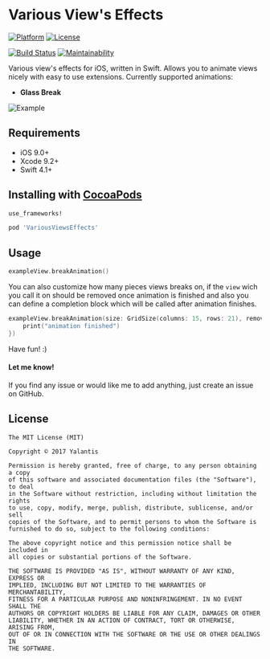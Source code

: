 # Various View's Effects

[![Platform](http://img.shields.io/badge/platform-iOS-blue.svg?style=flat)](http://cocoapods.org/?q=VariousViewsEffects) [![License](http://img.shields.io/badge/license-MIT-green.svg?style=flat)](https://github.com/artrmz/VariousViewsEffects/blob/master/LICENSE)

[![Build Status](https://travis-ci.org/artrmz/VariousViewsEffects.svg?branch=master)](https://travis-ci.org/artrmz/VariousViewsEffects) [![Maintainability](https://api.codeclimate.com/v1/badges/9f55dae54f5489f57c3d/maintainability)](https://codeclimate.com/github/artrmz/VariousViewsEffects/maintainability)

Various view's effects for iOS, written in Swift. Allows you to animate views nicely with easy to use extensions.
Currently supported animations:

- **Glass Break**

![Example](Resources/variousviewseffects.gif?raw=true "VariousViewsEffects")


## Requirements
- iOS 9.0+
- Xcode 9.2+
- Swift 4.1+

## Installing with [CocoaPods](https://cocoapods.org)

```ruby
use_frameworks!

pod 'VariousViewsEffects'
```

## Usage

```swift
exampleView.breakAnimation()
```

You can also customize how many pieces views breaks on, if the `view` wich you call it on should be removed once animation is finished and also you can define a completion block which will be called after animation finishes.

```swift
exampleView.breakAnimation(size: GridSize(columns: 15, rows: 21), removeAfterCompletion: true, completion: {
    print("animation finished")
})
```

Have fun! :)

#### Let me know!

If you find any issue or would like me to add anything, just create an issue on GitHub.

## License

	The MIT License (MIT)

	Copyright © 2017 Yalantis

	Permission is hereby granted, free of charge, to any person obtaining a copy
	of this software and associated documentation files (the "Software"), to deal
	in the Software without restriction, including without limitation the rights
	to use, copy, modify, merge, publish, distribute, sublicense, and/or sell
	copies of the Software, and to permit persons to whom the Software is
	furnished to do so, subject to the following conditions:

	The above copyright notice and this permission notice shall be included in
	all copies or substantial portions of the Software.

	THE SOFTWARE IS PROVIDED "AS IS", WITHOUT WARRANTY OF ANY KIND, EXPRESS OR
	IMPLIED, INCLUDING BUT NOT LIMITED TO THE WARRANTIES OF MERCHANTABILITY,
	FITNESS FOR A PARTICULAR PURPOSE AND NONINFRINGEMENT. IN NO EVENT SHALL THE
	AUTHORS OR COPYRIGHT HOLDERS BE LIABLE FOR ANY CLAIM, DAMAGES OR OTHER
	LIABILITY, WHETHER IN AN ACTION OF CONTRACT, TORT OR OTHERWISE, ARISING FROM,
	OUT OF OR IN CONNECTION WITH THE SOFTWARE OR THE USE OR OTHER DEALINGS IN
	THE SOFTWARE.
